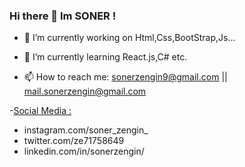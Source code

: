 ### Hi there 👋 Im SONER !

<!--
**soner909/soner909** is a ✨ _special_ ✨ repository because its `README.md` (this file) appears on your GitHub profile.

Here are some ideas to get you started: -->

- 🔭 I’m currently working on Html,Css,BootStrap,Js...

- 🌱 I’m currently learning  React.js,C# etc.

- 📫 How to reach me: sonerzengin9@gmail.com || mail.sonerzengin@gmail.com

-<u>Social Media :</u>
<ul>
  <li>instagram.com/soner_zengin_</li>
  <li>twitter.com/ze71758649</li>
  <li>linkedin.com/in/sonerzengin/</li>
</ul>
  
                
                


